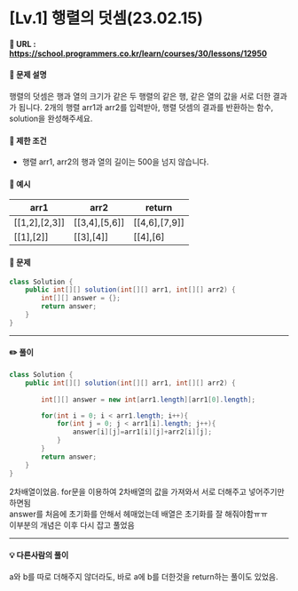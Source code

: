 # [Lv.1] 행렬의 덧셈(23.02.15)

#### 📌 URL : https://school.programmers.co.kr/learn/courses/30/lessons/12950

#### 📌 문제 설명

행렬의 덧셈은 행과 열의 크기가 같은 두 행렬의 같은 행, 같은 열의 값을 서로 더한 결과가 됩니다. 2개의 행렬 arr1과 arr2를 입력받아, 행렬 덧셈의 결과를 반환하는 함수, solution을 완성해주세요.

#### 📌 제한 조건

- 행렬 arr1, arr2의 행과 열의 길이는 500을 넘지 않습니다.

#### 📌 예시

| arr1          | arr2          | return        |
| ------------- | ------------- | ------------- |
| [[1,2],[2,3]] | [[3,4],[5,6]] | [[4,6],[7,9]] |
| [[1],[2]]     | [[3],[4]]     | [[4],[6]      |

#### 📌 문제

```java
class Solution {
    public int[][] solution(int[][] arr1, int[][] arr2) {
        int[][] answer = {};
        return answer;
    }
}
```

---

#### ✏️ 풀이

```java
class Solution {
    public int[][] solution(int[][] arr1, int[][] arr2) {
        
        int[][] answer = new int[arr1.length][arr1[0].length];

        for(int i = 0; i < arr1.length; i++){
            for(int j = 0; j < arr1[i].length; j++){
                answer[i][j]=arr1[i][j]+arr2[i][j];
            }
        }
        return answer;
    }
}

```

2차배열이었음. for문을 이용하여 2차배열의 값을 가져와서 서로 더해주고 넣어주기만 하면됨  
answer를 처음에 초기화를 안해서 헤매었는데 배열은 초기화를 잘 해줘야함ㅠㅠ  
이부분의 개념은 이후 다시 잡고 풀었음  

- - -

#### 💡 다른사람의 풀이

a와 b를 따로 더해주지 않더라도, 바로 a에 b를 더한것을 return하는 풀이도 있었음.
